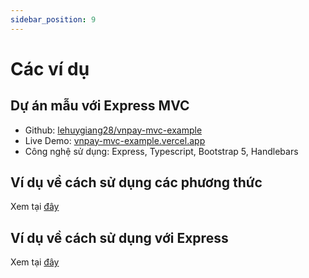 ```yaml
---
sidebar_position: 9
---
```


# Các ví dụ

## Dự án mẫu với Express MVC

-   Github: [lehuygiang28/vnpay-mvc-example](https://github.com/lehuygiang28/vnpay-mvc-example)
-   Live Demo: [vnpay-mvc-example.vercel.app](https://vnpay-mvc-example.vercel.app/)
-   Công nghệ sử dụng: Express, Typescript, Bootstrap 5, Handlebars

## Ví dụ về cách sử dụng các phương thức

Xem tại [đây](https://github.com/lehuygiang28/vnpay/blob/main/example/index.ts)

## Ví dụ về cách sử dụng với Express

Xem tại [đây](https://github.com/lehuygiang28/vnpay/blob/main/example/express.ts)
